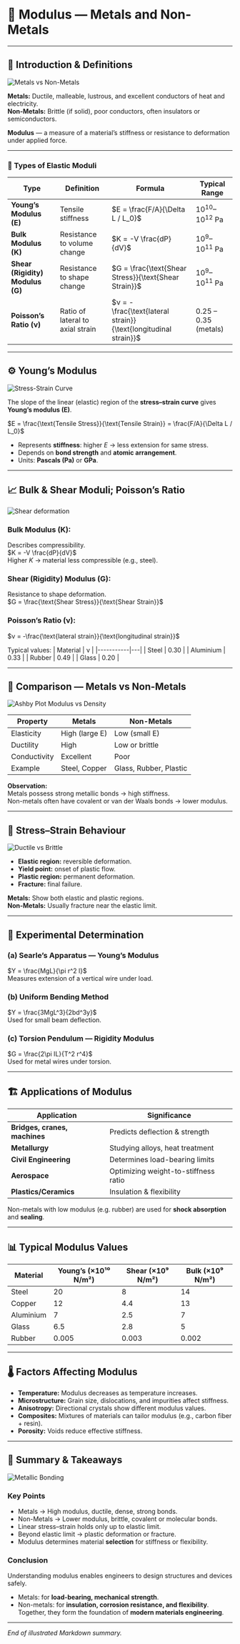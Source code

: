 # 🧪 **Modulus — Metals and Non-Metals**

---

## 🧭 Introduction & Definitions  

![Metals vs Non-Metals](https://upload.wikimedia.org/wikipedia/commons/thumb/e/e7/Periodic_table-metals.svg/800px-Periodic_table-metals.svg.png)  

**Metals:** Ductile, malleable, lustrous, and excellent conductors of heat and electricity.  
**Non-Metals:** Brittle (if solid), poor conductors, often insulators or semiconductors.

**Modulus** — a measure of a material’s stiffness or resistance to deformation under applied force.

---

### 🔹 Types of Elastic Moduli
| Type | Definition | Formula | Typical Range |
|------|-------------|----------|----------------|
| **Young’s Modulus (E)** | Tensile stiffness | $E = \frac{F/A}{\Delta L / L_0}$ | $10^{10}$–$10^{12}$ Pa |
| **Bulk Modulus (K)** | Resistance to volume change | $K = -V \frac{dP}{dV}$ | $10^9$–$10^{11}$ Pa |
| **Shear (Rigidity) Modulus (G)** | Resistance to shape change | $G = \frac{\text{Shear Stress}}{\text{Shear Strain}}$ | $10^9$–$10^{11}$ Pa |
| **Poisson’s Ratio (ν)** | Ratio of lateral to axial strain | $ν = -\frac{\text{lateral strain}}{\text{longitudinal strain}}$ | 0.25 – 0.35 (metals) |

---

## ⚙️ Young’s Modulus  

![Stress-Strain Curve](https://upload.wikimedia.org/wikipedia/commons/thumb/c/c1/Stress_strain_ductile.svg/600px-Stress_strain_ductile.svg.png)  

The slope of the linear (elastic) region of the **stress–strain curve** gives **Young’s modulus (E)**.

$E = \frac{\text{Tensile Stress}}{\text{Tensile Strain}} = \frac{F/A}{\Delta L / L_0}$  

- Represents **stiffness**: higher $E$ → less extension for same stress.  
- Depends on **bond strength** and **atomic arrangement**.  
- Units: **Pascals (Pa)** or **GPa**.

---

## 📈 Bulk & Shear Moduli; Poisson’s Ratio  

![Shear deformation](https://upload.wikimedia.org/wikipedia/commons/thumb/d/d0/Shear_scherung.svg/400px-Shear_scherung.svg.png)  

### **Bulk Modulus (K):**
Describes compressibility.  
$K = -V \frac{dP}{dV}$  
Higher $K$ → material less compressible (e.g., steel).  

### **Shear (Rigidity) Modulus (G):**
Resistance to shape deformation.  
$G = \frac{\text{Shear Stress}}{\text{Shear Strain}}$

### **Poisson’s Ratio (ν):**
$ν = -\frac{\text{lateral strain}}{\text{longitudinal strain}}$

Typical values:
| Material | ν |
|-----------|---|
| Steel | 0.30 |
| Aluminium | 0.33 |
| Rubber | 0.49 |
| Glass | 0.20 |

---

## 🧩 Comparison — Metals vs Non-Metals  

![Ashby Plot Modulus vs Density](https://upload.wikimedia.org/wikipedia/commons/4/47/Ashby_plot_big.jpg)

| Property | Metals | Non-Metals |
|-----------|--------|------------|
| Elasticity | High (large E) | Low (small E) |
| Ductility | High | Low or brittle |
| Conductivity | Excellent | Poor |
| Example | Steel, Copper | Glass, Rubber, Plastic |

**Observation:**  
Metals possess strong metallic bonds → high stiffness.  
Non-metals often have covalent or van der Waals bonds → lower modulus.

---

## 🧠 Stress–Strain Behaviour  

![Ductile vs Brittle](https://upload.wikimedia.org/wikipedia/commons/0/00/Brittle_v_ductile_stress-strain_behaviour.png)  

- **Elastic region:** reversible deformation.  
- **Yield point:** onset of plastic flow.  
- **Plastic region:** permanent deformation.  
- **Fracture:** final failure.  

**Metals:** Show both elastic and plastic regions.  
**Non-Metals:** Usually fracture near the elastic limit.

---

## 🧪 Experimental Determination  

### (a) **Searle’s Apparatus — Young’s Modulus**
$Y = \frac{MgL}{\pi r^2 l}$  
Measures extension of a vertical wire under load.

### (b) **Uniform Bending Method**
$Y = \frac{3MgL^3}{2bd^3y}$  
Used for small beam deflection.

### (c) **Torsion Pendulum — Rigidity Modulus**
$G = \frac{2\pi IL}{T^2 r^4}$  
Used for metal wires under torsion.

---

## 🏗️ Applications of Modulus  

| Application | Significance |
|--------------|--------------|
| **Bridges, cranes, machines** | Predicts deflection & strength |
| **Metallurgy** | Studying alloys, heat treatment |
| **Civil Engineering** | Determines load-bearing limits |
| **Aerospace** | Optimizing weight-to-stiffness ratio |
| **Plastics/Ceramics** | Insulation & flexibility |

Non-metals with low modulus (e.g. rubber) are used for **shock absorption** and **sealing**.

---

## 📊 Typical Modulus Values  

| Material | Young’s (×10¹⁰ N/m²) | Shear (×10⁹ N/m²) | Bulk (×10⁹ N/m²) |
|-----------|----------------------|-------------------|------------------|
| Steel | 20 | 8 | 14 |
| Copper | 12 | 4.4 | 13 |
| Aluminium | 7 | 2.5 | 7 |
| Glass | 6.5 | 2.8 | 5 |
| Rubber | 0.005 | 0.003 | 0.002 |

---

## 🌡️ Factors Affecting Modulus  

- **Temperature:** Modulus decreases as temperature increases.  
- **Microstructure:** Grain size, dislocations, and impurities affect stiffness.  
- **Anisotropy:** Directional crystals show different modulus values.  
- **Composites:** Mixtures of materials can tailor modulus (e.g., carbon fiber + resin).  
- **Porosity:** Voids reduce effective stiffness.

---

## 🧾 Summary & Takeaways  

![Metallic Bonding](https://encrypted-tbn0.gstatic.com/images?q=tbn:ANd9GcSMXY-uNYudQmuAay6cX9IMW-lviWvoDVJv0w&s)

### **Key Points**
- Metals → High modulus, ductile, dense, strong bonds.  
- Non-Metals → Lower modulus, brittle, covalent or molecular bonds.  
- Linear stress–strain holds only up to elastic limit.  
- Beyond elastic limit → plastic deformation or fracture.  
- Modulus determines material **selection** for stiffness or flexibility.

### **Conclusion**
Understanding modulus enables engineers to design structures and devices safely.  
- Metals: for **load-bearing, mechanical strength**.  
- Non-metals: for **insulation, corrosion resistance, and flexibility**.  
Together, they form the foundation of **modern materials engineering**.

---

*End of illustrated Markdown summary.*
